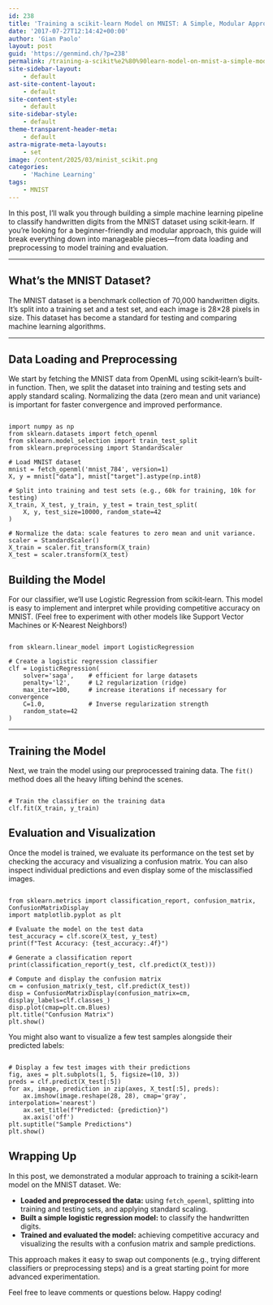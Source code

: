 ```yaml
---
id: 238
title: 'Training a scikit‐learn Model on MNIST: A Simple, Modular Approach'
date: '2017-07-27T12:14:42+00:00'
author: 'Gian Paolo'
layout: post
guid: 'https://genmind.ch/?p=238'
permalink: /training-a-scikit%e2%80%90learn-model-on-mnist-a-simple-modular-approach/
site-sidebar-layout:
    - default
ast-site-content-layout:
    - default
site-content-style:
    - default
site-sidebar-style:
    - default
theme-transparent-header-meta:
    - default
astra-migrate-meta-layouts:
    - set
image: /content/2025/03/minist_scikit.png
categories:
    - 'Machine Learning'
tags:
    - MNIST
---
```


In this post, I’ll walk you through building a simple machine learning pipeline to classify handwritten digits from the MNIST dataset using scikit‐learn. If you’re looking for a beginner-friendly and modular approach, this guide will break everything down into manageable pieces—from data loading and preprocessing to model training and evaluation.

---

## What’s the MNIST Dataset?

The MNIST dataset is a benchmark collection of 70,000 handwritten digits. It’s split into a training set and a test set, and each image is 28×28 pixels in size. This dataset has become a standard for testing and comparing machine learning algorithms.

---

## Data Loading and Preprocessing

We start by fetching the MNIST data from OpenML using scikit‐learn’s built-in function. Then, we split the dataset into training and testing sets and apply standard scaling. Normalizing the data (zero mean and unit variance) is important for faster convergence and improved performance.

```

import numpy as np
from sklearn.datasets import fetch_openml
from sklearn.model_selection import train_test_split
from sklearn.preprocessing import StandardScaler

# Load MNIST dataset
mnist = fetch_openml('mnist_784', version=1)
X, y = mnist["data"], mnist["target"].astype(np.int8)

# Split into training and test sets (e.g., 60k for training, 10k for testing)
X_train, X_test, y_train, y_test = train_test_split(
    X, y, test_size=10000, random_state=42
)

# Normalize the data: scale features to zero mean and unit variance.
scaler = StandardScaler()
X_train = scaler.fit_transform(X_train)
X_test = scaler.transform(X_test)

```

## Building the Model

For our classifier, we’ll use Logistic Regression from scikit‐learn. This model is easy to implement and interpret while providing competitive accuracy on MNIST. (Feel free to experiment with other models like Support Vector Machines or K-Nearest Neighbors!)

```

from sklearn.linear_model import LogisticRegression

# Create a logistic regression classifier
clf = LogisticRegression(
    solver='saga',    # efficient for large datasets
    penalty='l2',     # L2 regularization (ridge)
    max_iter=100,     # increase iterations if necessary for convergence
    C=1.0,            # Inverse regularization strength
    random_state=42
)

```

---

## Training the Model

Next, we train the model using our preprocessed training data. The `fit()` method does all the heavy lifting behind the scenes.

```

# Train the classifier on the training data
clf.fit(X_train, y_train)

```

## Evaluation and Visualization

Once the model is trained, we evaluate its performance on the test set by checking the accuracy and visualizing a confusion matrix. You can also inspect individual predictions and even display some of the misclassified images.

```

from sklearn.metrics import classification_report, confusion_matrix, ConfusionMatrixDisplay
import matplotlib.pyplot as plt

# Evaluate the model on the test data
test_accuracy = clf.score(X_test, y_test)
print(f"Test Accuracy: {test_accuracy:.4f}")

# Generate a classification report
print(classification_report(y_test, clf.predict(X_test)))

# Compute and display the confusion matrix
cm = confusion_matrix(y_test, clf.predict(X_test))
disp = ConfusionMatrixDisplay(confusion_matrix=cm, display_labels=clf.classes_)
disp.plot(cmap=plt.cm.Blues)
plt.title("Confusion Matrix")
plt.show()

```

You might also want to visualize a few test samples alongside their predicted labels:

```

# Display a few test images with their predictions
fig, axes = plt.subplots(1, 5, figsize=(10, 3))
preds = clf.predict(X_test[:5])
for ax, image, prediction in zip(axes, X_test[:5], preds):
    ax.imshow(image.reshape(28, 28), cmap='gray', interpolation='nearest')
    ax.set_title(f"Predicted: {prediction}")
    ax.axis('off')
plt.suptitle("Sample Predictions")
plt.show()

```

## Wrapping Up

In this post, we demonstrated a modular approach to training a scikit‐learn model on the MNIST dataset. We:

- **Loaded and preprocessed the data:** using `fetch_openml`, splitting into training and testing sets, and applying standard scaling.
- **Built a simple logistic regression model:** to classify the handwritten digits.
- **Trained and evaluated the model:** achieving competitive accuracy and visualizing the results with a confusion matrix and sample predictions.

This approach makes it easy to swap out components (e.g., trying different classifiers or preprocessing steps) and is a great starting point for more advanced experimentation.

Feel free to leave comments or questions below. Happy coding!
